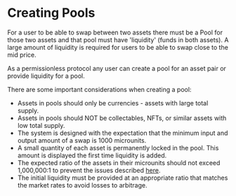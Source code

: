 # Creating Pools

For a user to be able to swap between two assets there must be a Pool for those two assets and that pool must have 'liquidity' (funds in both assets). A large amount of liquidity is required for users to be able to swap close to the mid price.

As a permissionless protocol any user can create a pool for an asset pair or provide liquidity for a pool.&#x20;

There are some important considerations when creating a pool:

* Assets in pools should only be currencies - assets with large total supply.
* Assets in pools should NOT be collectables, NFTs, or similar assets with low total supply.
* The system is designed with the expectation that the minimum input and output amount of a swap is 1000 microunits.
* A small quantity of each asset is permanently locked in the pool. This amount is displayed the first time liquidity is added.
* The expected ratio of the assets in their microunits should not exceed 1,000,000:1 to prevent the issues described [here](../known-issues/2021-11-12-pool-overflow-errors.md).&#x20;
* The initial liquidity must be provided at an appropriate ratio that matches the market rates to avoid losses to arbitrage.

